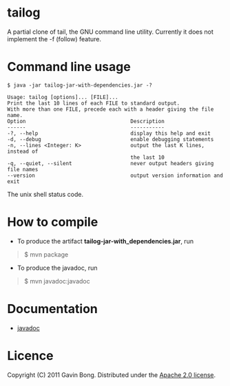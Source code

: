 # tailog

A partial clone of tail, the GNU command line utility.
Currently it does not implement the -f (follow) feature.

# Command line usage

    $ java -jar tailog-jar-with-dependencies.jar -?
     
    Usage: tailog [options]... [FILE]...
    Print the last 10 lines of each FILE to standard output.
    With more than one FILE, precede each with a header giving the file name.
    Option                                  Description
    ------                                  -----------
    -?, --help                              display this help and exit
    -d, --debug                             enable debugging statements
    -n, --lines <Integer: K>                output the last K lines, instead of
                                            the last 10
    -q, --quiet, --silent                   never output headers giving file names
    --version                               output version information and exit


The unix shell status code.


# How to compile

* To produce the artifact __tailog-jar-with_dependencies.jar__, run
> $ mvn package
* To produce the javadoc, run
> $ mvn javadoc:javadoc

# Documentation

* [javadoc](http://example.com/ "Javadoc")

# Licence

Copyright (C) 2011 Gavin Bong. Distributed under the [Apache 2.0 license](http://www.apache.org/licenses/LICENSE-2.0.html "license details").

